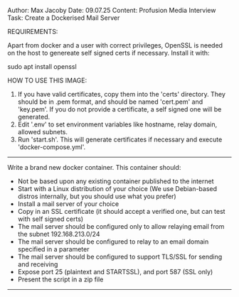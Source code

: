 Author: Max Jacoby
Date: 09.07.25
Content: Profusion Media Interview Task: Create a Dockerised Mail Server

REQUIREMENTS:

Apart from docker and a user with correct privileges, OpenSSL is needed on the host to genereate self signed certs if necessary. Install it with:

sudo apt install openssl

HOW TO USE THIS IMAGE:

1. If you have valid certificates, copy them into the 'certs' directory. They should be in .pem format, and should be named 'cert.pem' and 'key.pem'. If you do not provide a certificate, a self signed one will be generated.
2. Edit '.env' to set environment variables like hostname, relay domain, allowed subnets.
3. Run 'start.sh'. This will generate certificates if necessary and execute 'docker-compose.yml'.



-----------------

Write a brand new docker container. This container should:

  * Not be based upon any existing container published to the internet
  * Start with a Linux distribution of your choice (We use Debian-based distros internally, but you should use what you prefer)
  * Install a mail server of your choice
  * Copy in an SSL certificate (it should accept a verified one, but can test with self signed certs)
  * The mail server should be configured only to allow relaying email from the subnet 192.168.213.0/24
  * The mail server should be configured to relay to an email domain specified in a parameter
  * The mail server should be configured to support TLS/SSL for sending and receiving
  * Expose port 25 (plaintext and STARTSSL), and port 587 (SSL only)
  * Present the script in a zip file

-----------------



  
